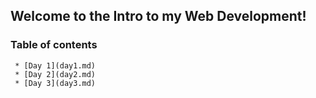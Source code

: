 ## Welcome to the Intro to my Web Development!

### Table of contents
     * [Day 1](day1.md)
     * [Day 2](day2.md)
     * [Day 3](day3.md)